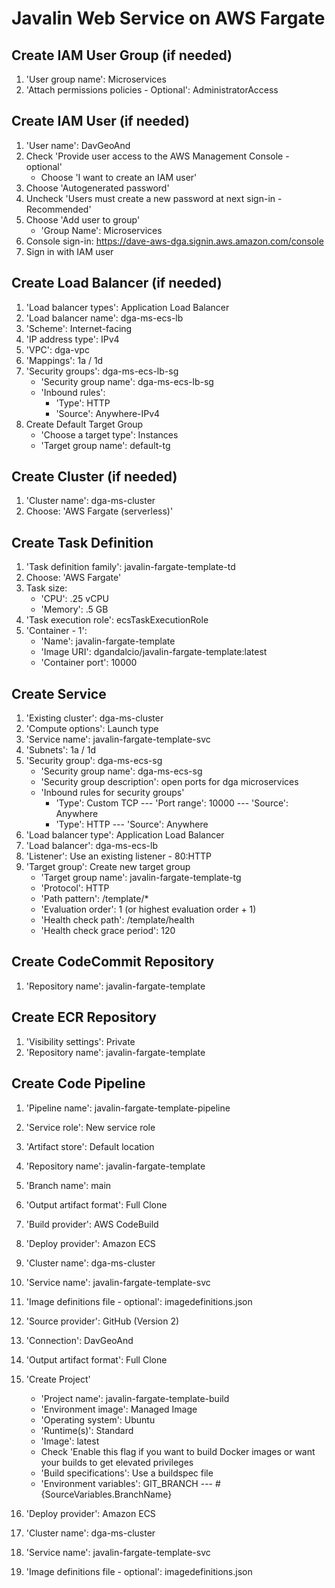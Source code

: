# Javalin Web Service on AWS Fargate

## Create IAM User Group (if needed)
1. 'User group name': Microservices
2. 'Attach permissions policies - Optional': AdministratorAccess

## Create IAM User (if needed)
1. 'User name': DavGeoAnd
2. Check 'Provide user access to the AWS Management Console - optional'
   * Choose 'I want to create an IAM user'
3. Choose 'Autogenerated password'
4. Uncheck 'Users must create a new password at next sign-in - Recommended'
5. Choose 'Add user to group'
    * 'Group Name': Microservices
6. Console sign-in: https://dave-aws-dga.signin.aws.amazon.com/console
7. Sign in with IAM user

## Create Load Balancer (if needed)
1. 'Load balancer types': Application Load Balancer
2. 'Load balancer name': dga-ms-ecs-lb
3. 'Scheme': Internet-facing
4. 'IP address type': IPv4
5. 'VPC': dga-vpc
6. 'Mappings': 1a / 1d
7. 'Security groups':  dga-ms-ecs-lb-sg
   * 'Security group name': dga-ms-ecs-lb-sg
   * 'Inbound rules':
     * 'Type': HTTP
     * 'Source': Anywhere-IPv4
8. Create Default Target Group
   * 'Choose a target type': Instances
   * 'Target group name': default-tg

## Create Cluster (if needed)
1. 'Cluster name': dga-ms-cluster
2. Choose: 'AWS Fargate (serverless)'

## Create Task Definition
1. 'Task definition family': javalin-fargate-template-td
2. Choose: 'AWS Fargate'
3. Task size:
   * 'CPU': .25 vCPU
   * 'Memory': .5 GB
4. 'Task execution role': ecsTaskExecutionRole
5. 'Container - 1':
   * 'Name': javalin-fargate-template
   * 'Image URI': dgandalcio/javalin-fargate-template:latest
   * 'Container port': 10000

## Create Service
1. 'Existing cluster': dga-ms-cluster
2. 'Compute options': Launch type
3. 'Service name': javalin-fargate-template-svc
4. 'Subnets': 1a / 1d
5. 'Security group': dga-ms-ecs-sg
   * 'Security group name': dga-ms-ecs-sg
   * 'Security group description': open ports for dga microservices
   * 'Inbound rules for security groups'
     * 'Type': Custom TCP --- 'Port range': 10000 --- 'Source': Anywhere
     * 'Type': HTTP --- 'Source': Anywhere
6. 'Load balancer type': Application Load Balancer
7. 'Load balancer': dga-ms-ecs-lb
8. 'Listener': Use an existing listener - 80:HTTP
9. 'Target group': Create new target group
   * 'Target group name': javalin-fargate-template-tg
   * 'Protocol': HTTP
   * 'Path pattern': /template/*
   * 'Evaluation order': 1 (or highest evaluation order + 1)
   * 'Health check path': /template/health
   * 'Health check grace period': 120

## Create CodeCommit Repository
1. 'Repository name': javalin-fargate-template

## Create ECR Repository
1. 'Visibility settings': Private
2. 'Repository name': javalin-fargate-template

## Create Code Pipeline
1. 'Pipeline name': javalin-fargate-template-pipeline
2. 'Service role': New service role
3. 'Artifact store': Default location
4. 'Repository name': javalin-fargate-template
5. 'Branch name': main
6. 'Output artifact format': Full Clone
7. 'Build provider': AWS CodeBuild
8. 'Deploy provider': Amazon ECS
9. 'Cluster name': dga-ms-cluster
10. 'Service name': javalin-fargate-template-svc
11. 'Image definitions file - optional': imagedefinitions.json

12. 'Source provider': GitHub (Version 2)
13. 'Connection': DavGeoAnd
14. 'Output artifact format': Full Clone
15. 'Create Project'
    * 'Project name': javalin-fargate-template-build
    * 'Environment image': Managed Image
    * 'Operating system': Ubuntu
    * 'Runtime(s)': Standard
    * 'Image': latest
    * Check 'Enable this flag if you want to build Docker images or want your builds to get elevated privileges
    * 'Build specifications': Use a buildspec file
    * 'Environment variables': GIT_BRANCH --- #{SourceVariables.BranchName}
16. 'Deploy provider': Amazon ECS
17. 'Cluster name': dga-ms-cluster
18. 'Service name': javalin-fargate-template-svc
19. 'Image definitions file - optional': imagedefinitions.json
